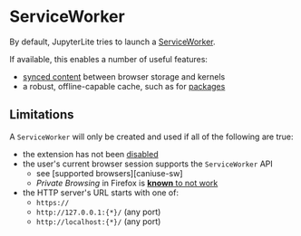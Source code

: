 # ServiceWorker

By default, JupyterLite tries to launch a [ServiceWorker][sw].

If available, this enables a number of useful features:

- [synced content](../../content/python.md) between browser storage and kernels
- a robust, offline-capable cache, such as for [packages](../../python/wheels.md)

## Limitations

A `ServiceWorker` will only be created and used if all of the following are true:

- the extension has not been [disabled](extensions.md#disabling-extensions-at-runtime)
- the user's current browser session supports the `ServiceWorker` API
  - see [supported browsers][caniuse-sw]
  - _Private Browsing_ in Firefox is [**known** to not work][ff-private-bug]
- the HTTP server's URL starts with one of:
  - `https://`
  - `http://127.0.0.1:{*}/` (any port)
  - `http://localhost:{*}/` (any port)

[sw]: https://developer.mozilla.org/en-US/docs/Web/API/ServiceWorker
[ff-private-bug]: https://bugzilla.mozilla.org/show_bug.cgi?id=1320796

